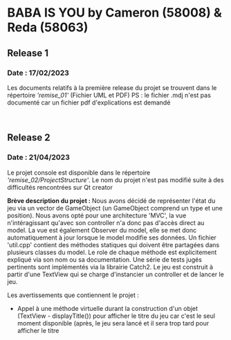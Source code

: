 <h1>BABA IS YOU by Cameron (58008) & Reda (58063)</h>
<h2>Release 1</h2>
<h3>Date : 17/02/2023</h3>
<p>Les documents relatifs à la première release du projet se trouvent dans le répertoire <i>'remise_01'</i> (Fichier UML et PDF)
PS : le fichier .mdj n'est pas documenté car un fichier pdf d'explications est demandé</p>

<br>
<h2>Release 2</h2>
<h3>Date : 21/04/2023</h3>
<p>Le projet console est disponible dans le répertoire <i>'remise_02/ProjectStructure'</i>. Le nom du projet n'est pas modifié suite à des difficultés rencontrées sur Qt creator</p>
<p><b>Brève description du projet : </b> Nous avons décidé de représenter l'état du jeu via un vector de GameObject (un GameObject comprend un type et une position). Nous avons opté pour une architecture 'MVC', la vue n'intéragissant qu'avec son controller n'a donc pas d'accès direct au model. La  vue est également Observer du model, elle se met donc automatiquement à jour lorsque le model modifie ses données. Un fichier 'util.cpp' contient des méthodes statiques qui doivent être partagées dans plusieurs classes du model. Le role de chaque méthode est explicitement expliqué via son nom ou sa documentation. Une série de tests jugés pertinents sont implémentés via la librairie Catch2. Le jeu est construit à partir d'une TextView qui se charge d'instancier un controller et de lancer le jeu.</p>

<p>Les avertissements que contiennent le projet : 
<ul>
    <li>Appel à une méthode virtuelle durant la construction d'un objet (TextView - displayTitle()) pour afficher le titre du jeu car c'est le seul moment disponible (après, le jeu sera lancé et il sera trop tard pour afficher le titre</li>
</ul>
</p>

